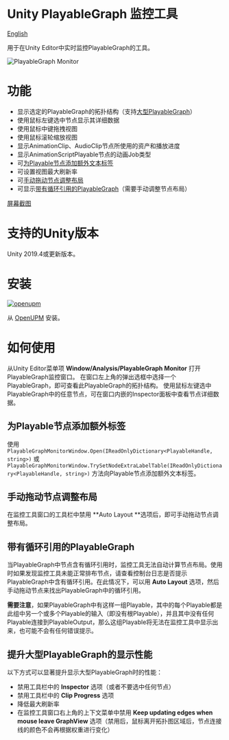 Unity PlayableGraph 监控工具
===

[English](./README.md)

用于在Unity Editor中实时监控PlayableGraph的工具。

![PlayableGraph Monitor](./Documents~/imgs/img_sample_playablegraph_monitor.png)


# 功能

- 显示选定的PlayableGraph的拓扑结构（支持[大型PlayableGraph](#提升大型playablegraph的显示性能)）
- 使用鼠标左键选中节点显示其详细数据
- 使用鼠标中键拖拽视图
- 使用鼠标滚轮缩放视图
- 显示AnimationClip、AudioClip节点所使用的资产和播放进度
- 显示AnimationScriptPlayable节点的动画Job类型
- 可[为Playable节点添加额外文本标签](#为playable节点添加额外标签)
- 可设置视图最大刷新率
- 可[手动拖动节点调整布局](#手动拖动节点调整布局)
- 可显示[带有循环引用的PlayableGraph](#带有循环引用的playablegraph)（需要手动调整节点布局）

[屏幕截图](Documents~/Screenshots.md)


# 支持的Unity版本

Unity 2019.4或更新版本。


# 安装

[![openupm](https://img.shields.io/npm/v/com.greenbamboogames.playablegraphmonitor?label=openupm&registry_uri=https://package.openupm.com)](https://openupm.cn/packages/com.greenbamboogames.playablegraphmonitor/) 

从 [OpenUPM](https://openupm.cn/packages/com.greenbamboogames.playablegraphmonitor/) 安装。


# 如何使用

从Unity Editor菜单项 **Window/Analysis/PlayableGraph Monitor** 打开PlayableGraph监控窗口。
在窗口左上角的弹出选框中选择一个PlayableGraph，即可查看此PlayableGraph的拓扑结构。
使用鼠标左键选中PlayableGraph中的任意节点，可在窗口内嵌的Inspector面板中查看节点详细数据。


## 为Playable节点添加额外标签

使用 `PlayableGraphMonitorWindow.Open(IReadOnlyDictionary<PlayableHandle, string>)` 或 `PlayableGraphMonitorWindow.TrySetNodeExtraLabelTable(IReadOnlyDictionary<PlayableHandle, string>)` 方法向Playable节点添加额外文本标签。


## 手动拖动节点调整布局

在监控工具窗口的工具栏中禁用 **Auto Layout **选项后，即可手动拖动节点调整布局。


## 带有循环引用的PlayableGraph

当PlayableGraph中节点含有循环引用时，监控工具无法自动计算节点布局。使用时如果发现监控工具未能正常排布节点，请查看控制台日志是否提示PlayableGraph中含有循环引用。在此情况下，可以用 **Auto Layout** 选项，然后手动拖动节点来找出PlayableGraph中的循环引用。

**需要注意**，如果PlayableGraph中有这样一组Playable，其中的每个Playable都是此组中另一个或多个Playable的输入（即没有根Playable），并且其中没有任何Playable连接到PlayableOutput，那么这组Playable将无法在监控工具中显示出来，也可能不会有任何错误提示。


## 提升大型PlayableGraph的显示性能

以下方式可以显著提升显示大型PlayableGraph时的性能：

- 禁用工具栏中的 **Inspector** 选项（或者不要选中任何节点）
- 禁用工具栏中的 **Clip Progress** 选项
- 降低最大刷新率
- 在监控工具窗口右上角的上下文菜单中禁用 **Keep updating edges when mouse leave GraphView** 选项（禁用后，鼠标离开拓扑图区域后，节点连接线的颜色不会再根据权重进行变化）
